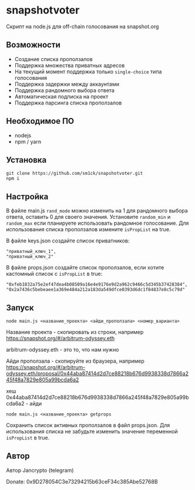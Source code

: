 # snapshotvoter
Скрипт на node.js для off-chain голосования на snapshot.org
## Возможности
- Создание списка проползалов
- Поддержка множества приватных адресов
- На текущий момент поддержка только ```single-choice``` типа голосования
- Поддержка задержки между аккаунтами
- Поддержка рандомного выбора ответа
- Автоматическая подписка на проект
- Поддержка парсинга списка проползалов
## Необходимое ПО
- nodejs
- npm / yarn
## Установка
```
git clone https://github.com/sm1ck/snapshotvoter.git
npm i
```
## Настройка
В файле main.js ```rand_mode``` можно изменить на 1 для рандомного выбора ответа, оставить 0 для своего значения. Установите ```random_min``` и ```random_max``` если планируете использовать рандомное голосование. Для использования списка проползалов измените ```isPropList``` на true.

В файле keys.json создайте список приватников:
```
"приватный_ключ_1",
"приватный_ключ_2"
```
В файле props.json создайте список проползалов, если хотите кастомный список с ```isPropList``` в true:
```
"0xfeb1832a75e2ef47dea4b08509a16e4e9176e9d2a962c9466c5d345b37428384",
"0x2a7436c5bebeaee1a369e484a212a183da549dfce0393d6dc1f84837e8c5c79d"
```
## Запуск
```
node main.js <название_проекта> <айди_проползала> <номер_варианта>
```
Название проекта - скопировать из строки, например https://snapshot.org/#/arbitrum-odyssey.eth

arbitrum-odyssey.eth - это то, что нам нужно

Айди проползала - скопируйте из браузера, например https://snapshot.org/#/arbitrum-odyssey.eth/proposal/0x44aba87414d2d7ce88218b676d9938338d7866a245f48a7829e805a99bcda6a2

хеш 0x44aba87414d2d7ce88218b676d9938338d7866a245f48a7829e805a99bcda6a2 - айди
```
node main.js <название_проекта> getprops
```
Сохранить список активных проползалов в файл props.json. Для использования списка не забудьте изменить значение переменной ```isPropList``` в true.
## Автор
Автор Jancrypto (telegram)

Donate: 0x9D278054C3e73294215b63ceF34c385Abe52768B